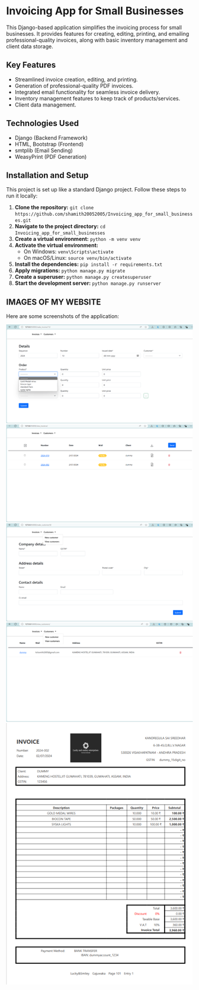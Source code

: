 # Invoicing App for Small Businesses

This Django-based application simplifies the invoicing process for small businesses. It provides features for creating, editing, printing, and emailing professional-quality invoices, along with basic inventory management and client data storage.

## Key Features

* Streamlined invoice creation, editing, and printing.
* Generation of professional-quality PDF invoices.
* Integrated email functionality for seamless invoice delivery.
* Inventory management features to keep track of products/services.
* Client data management.

## Technologies Used

* Django (Backend Framework)
* HTML, Bootstrap (Frontend)
* smtplib (Email Sending)
* WeasyPrint (PDF Generation)

## Installation and Setup

This project is set up like a standard Django project. Follow these steps to run it locally:

1. **Clone the repository:** `git clone https://github.com/shamith20052005/Invoicing_app_for_small_businesses.git`
2. **Navigate to the project directory:** `cd Invoicing_app_for_small_businesses`
3. **Create a virtual environment:** `python -m venv venv`
4. **Activate the virtual environment:**
   - On Windows: `venv\Scripts\activate`
   - On macOS/Linux: `source venv/bin/activate`
5. **Install the dependencies:** `pip install -r requirements.txt`
6. **Apply migrations:** `python manage.py migrate`
7. **Create a superuser:** `python manage.py createsuperuser`
8. **Start the development server:** `python manage.py runserver`

## IMAGES OF MY WEBSITE

Here are some screenshots of the application:

![Invoice Creation Page](Website_images_for_ReadMe/create_invoice.png)
![Invoice List Page](Website_images_for_ReadMe/view_invoices.png)
![Customer Creation Page](Website_images_for_ReadMe/add_customer.png)
![Customer List Page](Website_images_for_ReadMe/view_customers.png)
![Generated PDF Invoice](Website_images_for_ReadMe/bill_pdf.png)

